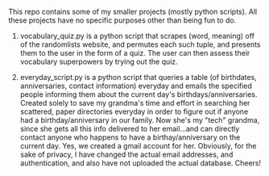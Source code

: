 This repo contains some of my smaller projects (mostly python scripts). All these projects have no specific purposes other than being fun to do.

1) vocabulary_quiz.py is a python script that scrapes (word, meaning) off of the randomlists website, and permutes each such tuple, and presents them to the user in the form of a quiz. The user can then assess their vocabulary superpowers by trying out the quiz.

2) everyday_script.py is a python script that queries a table (of birthdates, anniversaries, contact information) everyday and emails the specified people informing them about the current day's birthdays/anniversaries. Created solely to save my grandma's time and effort in searching her scattered, paper directories everyday in order to figure out if anyone had a birthday/anniversary in our family. Now she's my "tech" grandma, since she gets all this info delivered to her email...and can directly contact anyone who happens to have a birthay/anniversary on the current day. Yes, we created a gmail account for her. Obviously, for the sake of privacy, I have changed the actual email addresses, and authentication, and also have not uploaded the actual database. Cheers!
 
